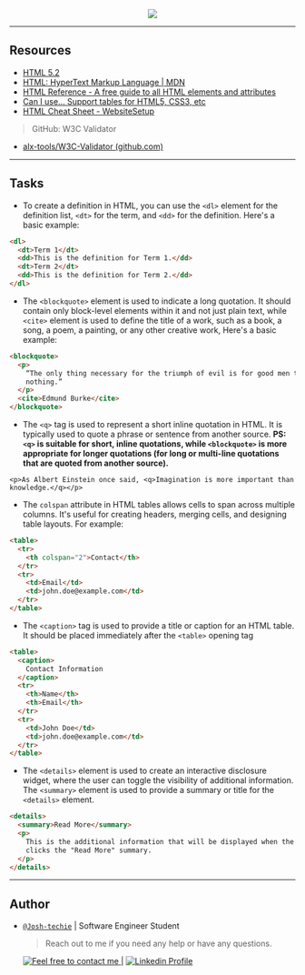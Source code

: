 <p align="center">
<img src="https://th.bing.com/th/id/OIP.EJWATaNmA6BjE2W5q956MwAAAA?pid=ImgDet&w=161&h=211&c=7">
</p>

---

<h2> Resources</h2>

- [HTML 5.2](https://intranet.alxswe.com/rltoken/3ZeSykXeV9rQhzFiW5GHcg)
- [HTML: HyperText Markup Language | MDN](https://developer.mozilla.org/en-US/docs/Web/HTML)
- [HTML Reference - A free guide to all HTML elements and attributes](https://htmlreference.io/)
- [Can I use… Support tables for HTML5, CSS3, etc](https://caniuse.com/)
- [HTML Cheat Sheet - WebsiteSetup](https://websitesetup.org/html5-cheat-sheet/)

> GitHub: W3C Validator

- [alx-tools/W3C-Validator (github.com)](https://github.com/alx-tools/W3C-Validator)

---

<h2> Tasks </h2>

- To create a definition in HTML, you can use the `<dl>` element for the definition list, `<dt>` for the term, and `<dd>` for the definition. Here's a basic example:

```html
<dl>
  <dt>Term 1</dt>
  <dd>This is the definition for Term 1.</dd>
  <dt>Term 2</dt>
  <dd>This is the definition for Term 2.</dd>
</dl>
```

- The `<blockquote>` element is used to indicate a long quotation. It should contain only block-level elements within it and not just plain text, while `<cite>` element is used to define the title of a work, such as a book, a song, a poem, a painting, or any other creative work, Here's a basic example:

```html
<blockquote>
  <p>
    “The only thing necessary for the triumph of evil is for good men to do
    nothing.”
  </p>
  <cite>Edmund Burke</cite>
</blockquote>
```

- The `<q>` tag is used to represent a short inline quotation in HTML. It is typically used to quote a phrase or sentence from another source.
  **PS: `<q>` is suitable for short, inline quotations, while `<blockquote>` is more appropriate for longer quotations (for long or multi-line quotations that are quoted from another source).**

```
<p>As Albert Einstein once said, <q>Imagination is more important than knowledge.</q></p>
```

- The `colspan` attribute in HTML tables allows cells to span across multiple columns. It's useful for creating headers, merging cells, and designing table layouts. For example:

```html
<table>
  <tr>
    <th colspan="2">Contact</th>
  </tr>
  <tr>
    <td>Email</td>
    <td>john.doe@example.com</td>
  </tr>
</table>
```

- The `<caption>` tag is used to provide a title or caption for an HTML table. It should be placed immediately after the `<table>` opening tag

```html
<table>
  <caption>
    Contact Information
  </caption>
  <tr>
    <th>Name</th>
    <th>Email</th>
  </tr>
  <tr>
    <td>John Doe</td>
    <td>john.doe@example.com</td>
  </tr>
</table>
```

- The `<details>` element is used to create an interactive disclosure widget, where the user can toggle the visibility of additional information. The `<summary>` element is used to provide a summary or title for the `<details>` element.

```html
<details>
  <summary>Read More</summary>
  <p>
    This is the additional information that will be displayed when the user
    clicks the "Read More" summary.
  </p>
</details>
```

---

<h2> Author </h2>

- [`@Josh-techie`](https://github.com/Josh-techie) | Software Engineer Student

  > Reach out to me if you need any help or have any questions.

  <a href="mailto:youssef.abouyahia@e-polytechnique.ma">
  	<img alt="Feel free to contact me" src="https://img.shields.io/badge/-Ask_me_anything-blue?style=flat&logo=Gmail&logoColor=white&link=mailto:youssef.abouyahia@e-polytechnique.ma&color=3d85c6" />
  </a>
  <span> | </span>
    <a href="https://www.linkedin.com/in/youssef-abouyahia/">
        <img alt="Linkedin Profile" src="https://img.shields.io/badge/-Linkedin-0072b1?style=flat&logo=Linkedin&logoColor=white&link=https://www.linkedin.com/in/youssef-abouyahia/" />
